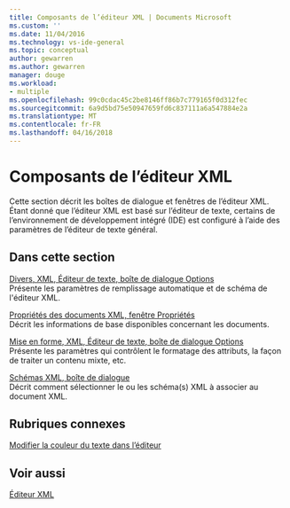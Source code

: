 ```yaml
---
title: Composants de l’éditeur XML | Documents Microsoft
ms.custom: ''
ms.date: 11/04/2016
ms.technology: vs-ide-general
ms.topic: conceptual
author: gewarren
ms.author: gewarren
manager: douge
ms.workload:
- multiple
ms.openlocfilehash: 99c0cdac45c2be8146ff86b7c779165f0d312fec
ms.sourcegitcommit: 6a9d5bd75e50947659fd6c837111a6a547884e2a
ms.translationtype: MT
ms.contentlocale: fr-FR
ms.lasthandoff: 04/16/2018
---
```

# <a name="xml-editor-components"></a>Composants de l’éditeur XML

Cette section décrit les boîtes de dialogue et fenêtres de l’éditeur XML. Étant donné que l’éditeur XML est basé sur l’éditeur de texte, certains de l’environnement de développement intégré (IDE) est configuré à l’aide des paramètres de l’éditeur de texte général.

## <a name="in-this-section"></a>Dans cette section

[Divers, XML, Éditeur de texte, boîte de dialogue Options](../xml-tools/miscellaneous-xml-text-editor-options-dialog-box.md)  
Présente les paramètres de remplissage automatique et de schéma de l'éditeur XML.

[Propriétés des documents XML, fenêtre Propriétés](../xml-tools/xml-document-properties-properties-window.md)  
Décrit les informations de base disponibles concernant les documents.

[Mise en forme, XML, Éditeur de texte, boîte de dialogue Options](../xml-tools/formatting-xml-text-editor-options-dialog-box.md)  
Présente les paramètres qui contrôlent le formatage des attributs, la façon de traiter un contenu mixte, etc.

[Schémas XML, boîte de dialogue](../xml-tools/xml-schemas-dialog-box.md)  
Décrit comment sélectionner le ou les schéma(s) XML à associer au document XML.

## <a name="related-sections"></a>Rubriques connexes

[Modifier la couleur du texte dans l’éditeur](../ide/quickstart-personalize-the-ide.md#change-text-color)

## <a name="see-also"></a>Voir aussi

[Éditeur XML](../xml-tools/xml-editor.md)